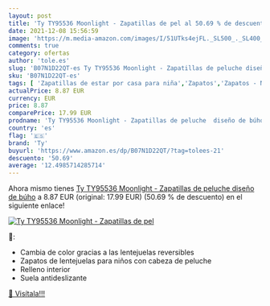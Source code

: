 ```yaml
---
layout: post
title: 'Ty TY95536 Moonlight - Zapatillas de pel al 50.69 % de descuento'
date: 2021-12-08 15:56:59
image: 'https://m.media-amazon.com/images/I/51UTks4ejFL._SL500_._SL400_.jpg'
comments: true
category: ofertas
author: 'tole.es'
slug: 'B07N1D22QT-es Ty TY95536 Moonlight - Zapatillas de peluche diseño de búho'
sku: 'B07N1D22QT-es'
tags: [ 'Zapatillas de estar por casa para niña','Zapatos','Zapatos - Niñas','Zapatos y complementos','peluche','ty', ]
actualPrice: 8.87 EUR
currency: EUR
price: 8.87
comparePrice: 17.99 EUR
prodname: 'Ty TY95536 Moonlight - Zapatillas de peluche  diseño de búho'
country: 'es'
flag: '🇪🇸'
brand: 'Ty'
buyurl: 'https://www.amazon.es/dp/B07N1D22QT/?tag=tolees-21'
descuento: '50.69'
average: '12.4985714285714'
---
```


Ahora mismo tienes [Ty TY95536 Moonlight - Zapatillas de peluche  diseño de búho](https://www.amazon.es/dp/B07N1D22QT/?tag=tolees-21) a 8.87 EUR (original: 17.99 EUR) (50.69 %  de descuento) en el siguiente enlace!

[![Ty TY95536 Moonlight - Zapatillas de pel](https://m.media-amazon.com/images/I/51UTks4ejFL._SL500_._SL400_.jpg)](https://www.amazon.es/dp/B07N1D22QT/?tag=tolees-21)

🔎:

- Cambia de color gracias a las lentejuelas reversibles
- Zapatos de lentejuelas para niños con cabeza de peluche
- Relleno interior
- Suela antideslizante

[🛒 Visítala!!!](https://www.amazon.es/dp/B07N1D22QT/?tag=tolees-21)

